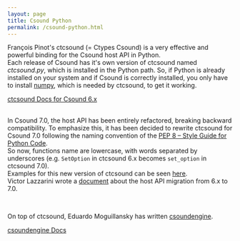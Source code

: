 ```yaml
---
layout: page
title: Csound Python
permalink: /csound-python.html
---
```


François Pinot's ctcsound (= Ctypes Csound) is a very effective and powerful binding for the Csound host API in Python.  
Each release of Csound has it's own version of ctcsound named *ctcsound.py*, which is installed in the Python path. So, if Python is already installed on your system and if Csound is correctly installed, you only have to install [numpy](https://numpy.org/install/), which is needed by ctcsound, to get it working.

<div>
  <a href="https://csound.com/docs/ctcsound" class="btn btn-lg btn-secondary">ctcsound Docs for Csound 6.x</a>
</div>

<br>

In Csound 7.0, the host API has been entirely refactored, breaking backward compatibility. To emphasize this, it has been decided to rewrite ctcsound for Csound 7.0 following the naming convention of the [PEP 8 – Style Guide for Python Code](https://peps.python.org/pep-0008/#naming-conventions).  
So now, functions name are lowercase, with words separated by underscores (e.g. `SetOption` in ctcsound 6.x becomes `set_option` in ctcsound 7.0).  
Examples for this new version of ctcsound can be seen [here](https://github.com/csound/csoundAPI_examples/tree/master/7.x/python).  
Victor Lazzarini wrote a [document](https://github.com/csound/csound/blob/develop/doc/API_Migration_Guide_Csound_6_to_7.md) about the host API migration from 6.x to 7.0.


<br>

On top of ctcsound, Eduardo Moguillansky has written [csoundengine](https://pypi.org/project/csoundengine/).

<div>
  <a href="https://csoundengine.readthedocs.io/en/latest/index.html" class="btn btn-lg btn-secondary">csoundengine Docs</a>
</div>
